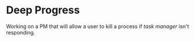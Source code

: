 # Deep Progress
 Working on a PM that will allow a user to kill a process if *task manager* isn't responding. 
